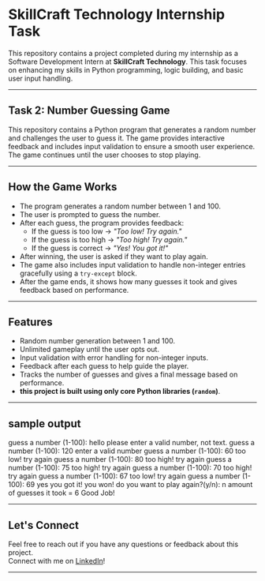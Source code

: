# SkillCraft Technology Internship Task

This repository contains a project completed during my internship as a Software Development Intern at **SkillCraft Technology**. This task focuses on enhancing my skills in Python programming, logic building, and basic user input handling. 

---

## Task 2: Number Guessing Game

This repository contains a Python program that generates a random number and challenges the user to guess it. The game provides interactive feedback and includes input validation to ensure a smooth user experience. The game continues until the user chooses to stop playing.

---

## How the Game Works

- The program generates a random number between 1 and 100.
- The user is prompted to guess the number.
- After each guess, the program provides feedback:
  - If the guess is too low → *"Too low! Try again."*
  - If the guess is too high → *"Too high! Try again."*
  - If the guess is correct → *"Yes! You got it!"*
- After winning, the user is asked if they want to play again.
- The game also includes input validation to handle non-integer entries gracefully using a `try-except` block.
- After the game ends, it shows how many guesses it took and gives feedback based on performance.

---

## Features

- Random number generation between 1 and 100.
- Unlimited gameplay until the user opts out.
- Input validation with error handling for non-integer inputs.
- Feedback after each guess to help guide the player.
- Tracks the number of guesses and gives a final message based on performance.
- **this project is built using only core Python libraries (`random`)**.

---

## sample output

guess a number (1-100): hello
please enter a valid number, not text.
guess a number (1-100): 120
enter a valid number
guess a number (1-100): 60
too low! try again
guess a number (1-100): 80
too high! try again
guess a number (1-100): 75
too high! try again
guess a number (1-100): 70
too high! try again
guess a number (1-100): 67
too low! try again
guess a number (1-100): 69
yes you got it!
you won!
do you want to play again?(y/n): n
amount of guesses it took = 6
Good Job!

---

## Let's Connect

Feel free to reach out if you have any questions or feedback about this project.  
Connect with me on [LinkedIn](www.linkedin.com/in/noora-mohammed-ejaz-02371a34a)!

---

